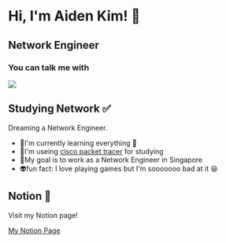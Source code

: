 # Hi, I'm Aiden Kim! 👋

## Network Engineer

### You can talk me with
<img src="https://img.shields.io/badge/Instagram-E4405F?style=flat-square&logo=Instagram&logoColor=white&link=https://www.instagram.com/yechan7071/"/></a>

## Studying Network ✅
Dreaming a Network Engineer.
- 🐢I'm currently learning everything 🥲
- 📑I'm useing [cisco packet tracer](https://www.netacad.com/courses/packet-tracer) for studying
- 🥅My goal is to work as a Network Engineer in Singapore
- 👽fun fact: I love playing games but I'm sooooooo bad at it 😆
 
## Notion 📝
Visit my Notion page!

[My Notion Page](https://www.notion.so/456f5db15f8b445283929e53e9444301?v=26653fa3af324e2e9d67ca43ddee0a84&pvs=4)

